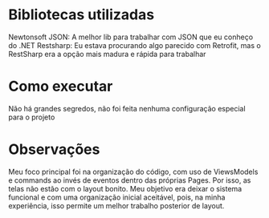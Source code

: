 Bibliotecas utilizadas
======

Newtonsoft JSON: A melhor lib para trabalhar com JSON que eu conheço do .NET
Restsharp: Eu estava procurando algo parecido com Retrofit, mas o RestSharp era a opção mais madura e rápida para trabalhar

Como executar
======

Não há grandes segredos, não foi feita nenhuma configuração especial para o projeto

Observações
=====

Meu foco principal foi na organização do código, com uso de ViewsModels e commands ao invés de eventos dentro das próprias Pages. Por isso, as telas não estão com o layout bonito. Meu objetivo era deixar o sistema funcional e com uma organização inicial aceitável, pois, na minha experiência, isso permite um melhor trabalho posterior de layout.

